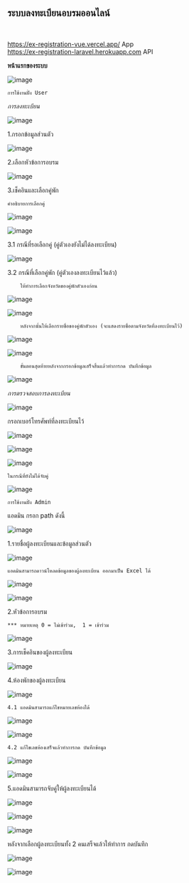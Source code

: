 <h2>ระบบลงทะเบียนอบรมออนไลน์</h2> <br> 

https://ex-registration-vue.vercel.app/ App <br>
https://ex-registration-laravel.herokuapp.com API

<b>หน้าแรกของระบบ</b> <br>

![image](https://user-images.githubusercontent.com/31680381/93706963-59773d00-fb55-11ea-9b27-df491737275f.png)

    การใช้งานฝั่ง User
    
<i>การลงทะเบียน</i> <br>

![image](https://user-images.githubusercontent.com/31680381/93706985-6eec6700-fb55-11ea-8e97-d067daa0b7ff.png)
 
1.กรอกข้อมูลส่วนตัว <br>

![image](https://user-images.githubusercontent.com/31680381/93429111-d2269100-f8ea-11ea-8eb2-2e1c164d4754.png)

2.เลือกหัวข้อการอบรม <br>

![image](https://user-images.githubusercontent.com/31680381/93732732-cb569180-fbfc-11ea-93e2-866c79927db0.png)

3.เช็คอินและเลือกคู่พัก <br>

   	คำอธิบายการเลือกคู่
	
   ![image](https://user-images.githubusercontent.com/31680381/93430390-cdfb7300-f8ec-11ea-8a06-d7b9e13c94b5.png)
   
   ![image](https://user-images.githubusercontent.com/31680381/93430580-187cef80-f8ed-11ea-8aee-3678f24ab3ef.png)

   3.1 กรณีที่รอเลือกคู่ (คู่ตัวเองยังไม่ได้ลงทะเบียน) <br>
  
   ![image](https://user-images.githubusercontent.com/31680381/93429406-4e20d900-f8eb-11ea-8168-d74aa79c06a6.png)
 
   3.2 กรณีที่เลือกคู่พัก (คู่ตัวเองลงทะเบียนไว้แล้ว) <br>
  
        ให้ทำการเลือกจังหวัดของคู่พักตัวเองก่อน
      
   ![image](https://user-images.githubusercontent.com/31680381/93429646-aeb01600-f8eb-11ea-8e7e-e48d0acc4e4e.png)
      
   ![image](https://user-images.githubusercontent.com/31680381/93429797-e7e88600-f8eb-11ea-9a62-a10b64aae9b7.png)
      
        หลังจากนั้นให้เลือกรายชื่อของคู่พักตัวเอง (จะแสดงรายชื่อตามจังหวัดที่ลงทะเบียนไว้)
      
   ![image](https://user-images.githubusercontent.com/31680381/93429878-08184500-f8ec-11ea-8ba5-e9105e1886e7.png)
      
   ![image](https://user-images.githubusercontent.com/31680381/93429959-2120f600-f8ec-11ea-8012-2c5b1c183c34.png)
   
        ขั้นตอนสุดท้ายหลังจากกรอกข้อมูลเสร็จสิ้นแล้วทำการกด บันทึกข้อมูล 
      
   ![image](https://user-images.githubusercontent.com/31680381/93430154-6a714580-f8ec-11ea-8b48-271665f68d79.png) <br>  
   

<i>การตรวจสอบการลงทะเบียน</i> <br>

![image](https://user-images.githubusercontent.com/31680381/93707000-84fa2780-fb55-11ea-8c5c-df86198e5e40.png)	

กรอกเบอร์โทรศัพท์ที่ลงทะเบียนไว้ <br>

![image](https://user-images.githubusercontent.com/31680381/93430791-6691f300-f8ed-11ea-8811-4a614cb883a0.png)

![image](https://user-images.githubusercontent.com/31680381/93430881-888b7580-f8ed-11ea-9d7f-f67bc49f28c0.png)

![image](https://user-images.githubusercontent.com/31680381/93569955-7b898780-f9bc-11ea-9460-8ba87345400b.png)

    ในกรณีที่ยังไม่ได้จับคู่

![image](https://user-images.githubusercontent.com/31680381/93733254-e6c29c00-fbfe-11ea-9ba1-6f3e0fa25d65.png)



    การใช้งานฝั่ง Admin
    
แอดมิน กรอก path ดังนี้ <br>

![image](https://user-images.githubusercontent.com/31680381/93706939-2af96200-fb55-11ea-816a-de0dee362335.png)

1.รายชื่อผู้ลงทะเบียนและข้อมูลส่วนตัว

![image](https://user-images.githubusercontent.com/31680381/93445543-3c473200-f8fb-11ea-95bd-c872a19387df.png)


    แอดมินสามารถดาวน์โหลดข้อมูลของผู้ลงทะเบียน ออกมาเป็น Excel ได้

![image](https://user-images.githubusercontent.com/31680381/93446515-8203fa80-f8fb-11ea-84b5-ff3068eb724f.png)

![image](https://user-images.githubusercontent.com/31680381/93446889-f179ea00-f8fb-11ea-97b7-bf062f7ddc64.png)

2.หัวข้อการอบรม

    *** หมายเหตุ 0 = ไม่เข้าร่วม,  1 = เข้าร่วม 
    
![image](https://user-images.githubusercontent.com/31680381/93447231-60574300-f8fc-11ea-93a2-dc216c182ffb.png)

3.การเช็คอินของผู้ลงทะเบียน

![image](https://user-images.githubusercontent.com/31680381/93447300-77963080-f8fc-11ea-9f3d-35ae3c94aee1.png)

4.ห้องพักของผู้ลงทะเบียน
 
![image](https://user-images.githubusercontent.com/31680381/93447407-909ee180-f8fc-11ea-844e-b9f1066a1e4e.png)

    4.1 แอดมินสามารถแก้ไขหมายเลขห้องได้
    
![image](https://user-images.githubusercontent.com/31680381/93447525-b4fabe00-f8fc-11ea-98a8-f6fbf1b89bde.png)
 
![image](https://user-images.githubusercontent.com/31680381/93447658-da87c780-f8fc-11ea-946c-965efaf36201.png)

    4.2 แก้ไขเลขห้องเสร็จแล้วทำการกด บันทึกข้อมูล

![image](https://user-images.githubusercontent.com/31680381/93447772-fe4b0d80-f8fc-11ea-9da5-aeb936fbf124.png)

![image](https://user-images.githubusercontent.com/31680381/93448065-61d53b00-f8fd-11ea-8258-6097b2648e8d.png)

5.แอดมินสามารถจับคู่ให้ผู้ลงทะเบียนได้

![image](https://user-images.githubusercontent.com/31680381/93448336-acef4e00-f8fd-11ea-9ddd-f4837f3a9de9.png)

![image](https://user-images.githubusercontent.com/31680381/93448516-e58f2780-f8fd-11ea-9acc-6b34d9bd8a85.png)

![image](https://user-images.githubusercontent.com/31680381/93448618-ffc90580-f8fd-11ea-89fa-489d8cfcc16d.png)

 
หลังจากเลือกผู้ลงทะเบียนทั้ง 2 คนเสร็จแล้วให้ทำการ กดบันทึก

![image](https://user-images.githubusercontent.com/31680381/93448781-2b4bf000-f8fe-11ea-866c-9a624f3de51b.png)

![image](https://user-images.githubusercontent.com/31680381/93448981-65b58d00-f8fe-11ea-9283-e73cb5f16a71.png)

 
